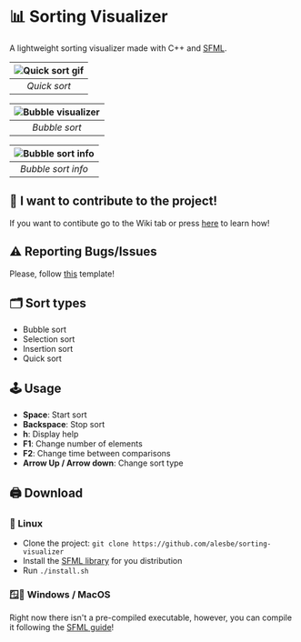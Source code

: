# 📊 Sorting Visualizer

A lightweight sorting visualizer made with C++ and [SFML](https://www.sfml-dev.org/index.php).

| ![Quick sort gif](https://i.imgur.com/TsWwumg.gif) | 
|:--:| 
| *Quick sort* |

| ![Bubble visualizer](https://i.imgur.com/086SZ51.png) | 
|:--:| 
| *Bubble sort* |

| ![Bubble sort info](https://i.imgur.com/P5ypw86.png) | 
|:--:| 
| *Bubble sort info* |

## 📖 I want to contribute to the project!
If you want to contibute go to the Wiki tab or press [here](https://github.com/alesbe/sorting-visualizer/wiki) to learn how!

## ⚠️ Reporting Bugs/Issues
Please, follow [this](https://github.com/alesbe/sorting-visualizer/wiki/Submitting-an-Issue) template!

## 🗂️ Sort types
- Bubble sort
- Selection sort
- Insertion sort
- Quick sort

## 🕹️ Usage
- **Space**: Start sort <br>
- **Backspace**: Stop sort <br>
- **h**: Display help <br>
- **F1**: Change number of elements <br>
- **F2**: Change time between comparisons <br>
- **Arrow Up / Arrow down**: Change sort type <br>

## 🖨️ Download
### 🐧 Linux
- Clone the project: `git clone https://github.com/alesbe/sorting-visualizer`
- Install the [SFML library](https://www.sfml-dev.org/tutorials/2.5/start-linux.php) for you distribution
- Run `./install.sh`

### 🪟🍎 Windows / MacOS
Right now there isn't a pre-compiled executable, however, you can compile it following the [SFML guide](https://www.sfml-dev.org/tutorials/2.5/)!

